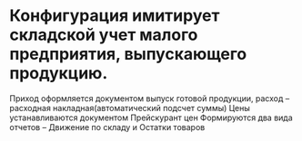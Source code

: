 # Конфигурация имитирует складской учет малого предприятия, выпускающего продукцию. 
Приход оформляется документом выпуск готовой продукции, расход – расходная накладная(автоматический подсчет суммы)
Цены устанавливаются документом Прейскурант цен
Формируются два вида отчетов – Движение по складу и Остатки товаров
